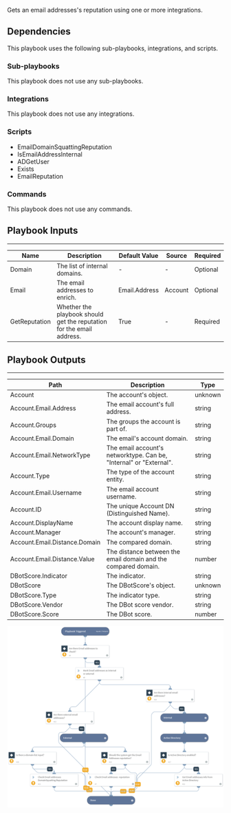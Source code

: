 Gets an email addresses's reputation using one or more integrations.

## Dependencies
This playbook uses the following sub-playbooks, integrations, and scripts.

### Sub-playbooks
This playbook does not use any sub-playbooks.

### Integrations
This playbook does not use any integrations.

### Scripts
* EmailDomainSquattingReputation
* IsEmailAddressInternal
* ADGetUser
* Exists
* EmailReputation

### Commands
This playbook does not use any commands.

## Playbook Inputs
---

| **Name** | **Description** | **Default Value** | **Source** | **Required** |
| --- | --- | --- | --- | --- |
| Domain | The list of internal domains. | - | - | Optional |
| Email | The email addresses to enrich. | Email.Address | Account | Optional |
| GetReputation | Whether the playbook should get the reputation for the email address. | True | - | Required |

## Playbook Outputs
---

| **Path** | **Description** | **Type** |
| --- | --- | --- |
| Account | The account's object. | unknown |
| Account.Email.Address | The email account's full address. | string |
| Account.Groups | The groups the account is part of. | string |
| Account.Email.Domain | The email's account domain. | string |
| Account.Email.NetworkType | The email account's networktype. Can be, "Internal" or "External". | string |
| Account.Type | The type of the account entity. | string |
| Account.Email.Username | The email account username. | string |
| Account.ID | The unique Account DN (Distinguished Name). | string |
| Account.DisplayName | The account display name. | string |
| Account.Manager | The account's manager. | string |
| Account.Email.Distance.Domain | The compared domain. | string |
| Account.Email.Distance.Value | The distance between the email domain and the compared domain. | number |
| DBotScore.Indicator | The indicator. | string |
| DBotScore | The DBotScore's object. | unknown |
| DBotScore.Type | The indicator type. | string |
| DBotScore.Vendor | The DBot score vendor. | string |
| DBotScore.Score | The DBot score. | number |

![Email_Address_Enrichment_Generic](https://github.com/ElazarK/content-docs/blob/master/images/playbooks/Email_Address_Enrichment_Generic.png)
